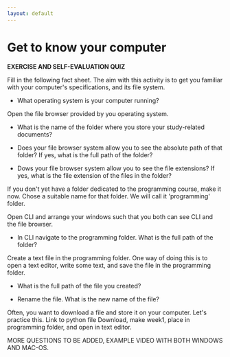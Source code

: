 ```yaml
---
layout: default
---
```


# Get to know your computer
**EXERCISE AND SELF-EVALUATION QUIZ**

Fill in the following fact sheet. The aim with this activity is to get you familiar with your computer's specifications, and its file system.

- What operating system is your computer running? 

Open the file browser provided by you operating system. 

-  What is the name of the folder where you store your study-related documents? 
-  Does your file browser system allow you to see the absolute path of that folder? If yes, what is the full path of the folder?
  
-  Dows your file browser system allow you to see the file extensions? If yes, what is the file extension of the files in the folder?

If you don't yet have a folder dedicated to the programming course, make it now. Chose a suitable name for that folder. We will call it 'programming' folder.

Open CLI and arrange your windows such that you both can see CLI and the file browser.

- In CLI navigate to the programming folder. What is the full path of the folder?

Create a text file in the programming folder. One way of doing this is to open a text editor, write some text, and save the file in the programming folder. 

- What is the full path of the file you created? 

- Rename the file. What is the new name of the file?


Often, you want to download a file and store it on your computer. Let's practice this.
Link to python file
Download, make week1, place in programming folder, and open in text editor.


MORE QUESTIONS TO BE ADDED, EXAMPLE VIDEO WITH BOTH WINDOWS AND MAC-OS.

